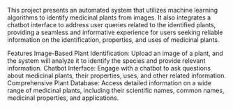 This project presents an automated system that utilizes machine learning algorithms to identify medicinal plants from images. It also integrates a chatbot interface to address user queries related to the identified plants, providing a seamless and informative experience for users seeking reliable information on the identification, properties, and uses of medicinal plants.

Features
    Image-Based Plant Identification: Upload an image of a plant, and the system will analyze it to identify the species and provide relevant information.
    Chatbot Interface: Engage with a chatbot to ask questions about medicinal plants, their properties, uses, and other related information.
    Comprehensive Plant Database: Access detailed information on a wide range of medicinal plants, including their scientific names, common names, medicinal properties, and applications.
